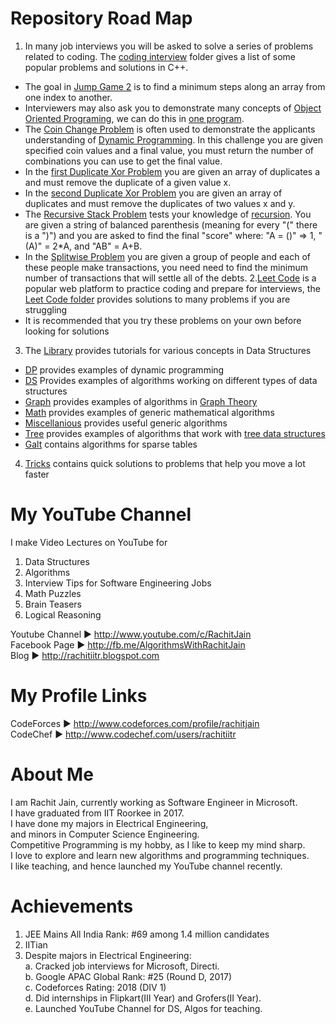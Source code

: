 # Repository Road Map
1. In many job interviews you will be asked to solve a series of problems related to coding. The [coding interview](/Famous-Coding-Interview-Problems) folder gives a list of some popular problems and solutions in C++.
  - The goal in [Jump Game 2](/Famous-Coding-Interview-Problems/JumpGame2.cpp) is to find a minimum steps along an array from one index to another.
  - Interviewers may also ask you to demonstrate many concepts of [Object Oriented Programing](https://en.wikipedia.org/wiki/Object-oriented_programming), we can do this in [one program](/Famous-Coding-Interview-Problems/OopsAllConcepts.cpp).
  - The [Coin Change Problem](/Famous-Coding-Interview-Problems/TheCoinChangeProblem.cpp) is often used to demonstrate the applicants understanding of [Dynamic Programming](https://en.wikipedia.org/wiki/Dynamic_programming). In this challenge you are given specified coin values and a final value, you must return the number of combinations you can use to get the final value.
  - In the [first Duplicate Xor Problem](/Famous-Coding-Interview-Problems/TheDuplicateXorArrayProblem-I.cpp) you are given an array of duplicates a and must remove the duplicate of a given value x.
  - In the [second Duplicate Xor Problem](/Famous-Coding-Interview-Problems/TheDuplicateXorArrayProblem-II.cpp) you are given an array of duplicates and must remove the duplicates of two values x and y.
  - The [Recursive Stack Problem](/Famous-Coding-Interview-Problems/TheRecursiveStackProblem.cpp) tests your knowledge of [recursion](https://www.geeksforgeeks.org/introduction-to-recursion-data-structure-and-algorithm-tutorials/). You are given a string of balanced parenthesis (meaning for every "(" there is a ")") and you are asked to find the final "score" where: "A = ()" => 1, "(A)" = 2\*A, and "AB" = A+B.
  - In the [Splitwise Problem](/Famous-Coding-Interview-Problems/TheSplitwiseProblem.cpp) you are given a group of people and each of these people make transactions, you need need to find the minimum number of transactions that will settle all of the debts.
2.[Leet Code](https://leetcode.com/) is a popular web platform to practice coding and prepare for interviews, the [Leet Code folder](/LeetCode) provides solutions to many problems if you are struggling
  - It is recommended that you try these problems on your own before looking for solutions
3. The [Library](Library) provides tutorials for various concepts in Data Structures
  - [DP](/DP) provides examples of dynamic programming
  - [DS](/DS) Provides examples of algorithms working on different types of data structures
  - [Graph](/Graph) provides examples of algorithms in [Graph Theory](https://en.wikipedia.org/wiki/Graph_theory)
  - [Math](/Math) provides examples of generic mathematical algorithms
  - [Miscellanious](/Miscellanious) provides useful generic algorithms
  - [Tree](/Tree) provides examples of algorithms that work with [tree data structures](https://en.wikipedia.org/wiki/Tree_(data_structure))
  - [Galt](/Galt) contains algorithms for sparse tables
4. [Tricks](/Tricks) contains quick solutions to problems that help you move a lot faster

# My YouTube Channel
I make Video Lectures on YouTube for 
1. Data Structures
2. Algorithms
3. Interview Tips for Software Engineering Jobs
4. Math Puzzles
5. Brain Teasers
6. Logical Reasoning

Youtube Channel ► http://www.youtube.com/c/RachitJain        
Facebook Page ► http://fb.me/AlgorithmsWithRachitJain      
Blog ► http://rachitiitr.blogspot.com      

# My Profile Links      
CodeForces ► http://www.codeforces.com/profile/rachitjain      
CodeChef ► http://www.codechef.com/users/rachitiitr         

# About Me
I am Rachit Jain, currently working as Software Engineer in Microsoft.        
I have graduated from IIT Roorkee in 2017.       
I have done my majors in Electrical Engineering,       
and minors in Computer Science Engineering.        
Competitive Programming is my hobby, as I like to keep my mind sharp.      
I love to explore and learn new algorithms and programming techniques.      
I like teaching, and hence launched my YouTube channel recently.      

# Achievements 
1. JEE Mains All India Rank:  #69 among 1.4 million candidates          
2. IITian      
3. Despite majors in Electrical Engineering:      
  a. Cracked job interviews for Microsoft, Directi.      
  b. Google APAC Global Rank: #25 (Round D, 2017)    
  c. Codeforces Rating: 2018 (DIV 1)      
  d. Did internships in Flipkart(III Year) and Grofers(II Year).    
  e. Launched YouTube Channel for DS, Algos for teaching.
